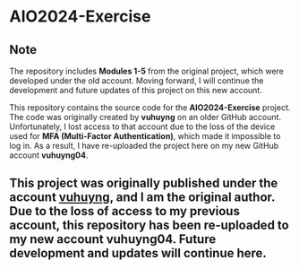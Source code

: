 # AIO2024-Exercise


## Note
The repository includes **Modules 1-5** from the original project, which were developed under the old account. Moving forward, I will continue the development and future updates of this project on this new account.

This repository contains the source code for the **AIO2024-Exercise** project. The code was originally created by **vuhuyng** on an older GitHub account. Unfortunately, I lost access to that account due to the loss of the device used for **MFA (Multi-Factor Authentication)**, which made it impossible to log in. As a result, I have re-uploaded the project here on my new GitHub account **vuhuyng04**.

This project was originally published under the account [vuhuyng](https://github.com/vuhuyng), and I am the original author. Due to the loss of access to my previous account, this repository has been re-uploaded to my new account **vuhuyng04**. Future development and updates will continue here.
---

